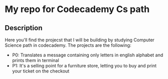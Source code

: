 # My repo for Codecademy Cs path

## Description
Here you'll find the projecst that I will be building by studying Computer Science path in codecademy. The projects are the following:

* P0: Translates a message containing only letters in english alphabet and prints them in terminal
* P1: It's a selling point for a furniture store, letting you to buy and print your ticket on the checkout